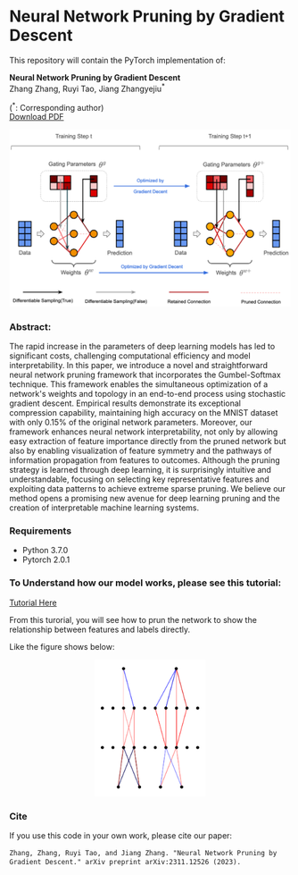 # Neural Network Pruning by Gradient Descent

This repository will contain the PyTorch implementation of:
<br>

**Neural Network Pruning by Gradient Descent**<br>
Zhang Zhang, Ruyi Tao, Jiang Zhangyejiu<sup>\*</sup><br>

(<sup>\*</sup>: Corresponding author) <br>
[Download PDF](https://arxiv.org/pdf/2311.12526.pdf)<br>

<p align="center">
  <img src="./architecture.png" width="600px" alt="">
</p>


### Abstract: 

The rapid increase in the parameters of deep learning models has led to significant costs, challenging computational efficiency and model interpretability. In this paper, we introduce a novel and straightforward neural network pruning framework that incorporates the Gumbel-Softmax technique. This framework enables the simultaneous optimization of a network's weights and topology in an end-to-end process using stochastic gradient descent. Empirical results demonstrate its exceptional compression capability, maintaining high accuracy on the MNIST dataset with only 0.15\% of the original network parameters. Moreover, our framework enhances neural network interpretability, not only by allowing easy extraction of feature importance directly from the pruned network but also by enabling visualization of feature symmetry and the pathways of information propagation from features to outcomes. Although the pruning strategy is learned through deep learning, it is surprisingly intuitive and understandable, focusing on selecting key representative features and exploiting data patterns to achieve extreme sparse pruning. We believe our method opens a promising new avenue for deep learning pruning and the creation of interpretable machine learning systems.

### Requirements

- Python 3.7.0
- Pytorch 2.0.1

### To Understand how our model works, please see this tutorial:

[Tutorial Here](https://github.com/3riccc/neural_pruning/blob/master/a_simple_tutorial_for_pruning.ipynb)
<p>From this turorial, you will see how to prun the network to show the relationship between features and labels directly.</p>
<p>Like the figure shows below:</p>
<p align="center">
  <img src="./information_pathway.png" width="200px" alt="">
</p>

### Cite
If you use this code in your own work, please cite our paper:
```
Zhang, Zhang, Ruyi Tao, and Jiang Zhang. "Neural Network Pruning by Gradient Descent." arXiv preprint arXiv:2311.12526 (2023).
```